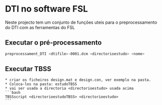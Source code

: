 # DTI no software FSL
Neste projecto tem um conjunto de funções uteis para o preprocessamento do DTI com as ferramentas do FSL

## Executar o pré-processamento 
  ```bash
  preprocessament_DTI <dtifile>-0001.dcm <directorioestudo> <nome>
  ```
## Executar TBSS
    * criar os ficheiros design.mat e design.con, ver exemplo na pasta. 
    * Coloca-los na pasta: estudoTBSS
    * vai ser usada a directoria <directorioestudo> usada acima
    ```bash
    TBSSscript <directorioestudoTBSS> <directorioestudo> 
    ```
